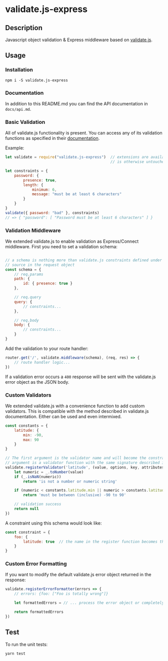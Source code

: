 # validate.js-express

## Description
Javascript object validation &amp; Express middleware based on [validate.js](http://validatejs.org/).

## Usage

### Installation
```
npm i -S validate.js-express
```

### Documentation
In addition to this README.md you can find the API documentation in `docs/api.md`.

### Basic Validation
All of validate.js functionality is present. You can access any of its validation
functions as specified in their [documentation](http://validatejs.org/).

Example:
```javascript
let validate = require("validate.js-express")  // extensions are available, but the validate.js interface
                                               // is otherwise untouched

let constraints = {
    password: {
        presence: true,
        length: {
            minimum: 6,
            message: "must be at least 6 characters"
        }
    }
}
validate({ password: "bad" }, constraints)
// => { "password": [ "Password must be at least 6 characters" ] }
```

### Validation Middleware
We extended validate.js to enable validation as Express/Connect middleware. First you need
to set a validation schema:
```javascript

// a schema is nothing more than validate.js constraints defined under a key representing their
// source in the request object
const schema = {
    // req.params
    path: {
        id: { presence: true }
    },

    // req.query
    query: {
        // constraints...
    },

    // req.body
    body: {
        // constraints...
    }
}
```

Add the validation to your route handler:
```javascript
router.get('/', validate.middleware(schema), (req, res) => {
    // route handler logic...
})
```

If a validation error occurs a `400` response will be sent with the validate.js error object
as the JSON body.


### Custom Validators
We extended validate.js with a convenience function to add custom validators. This is
compatible with the method described in validate.js documentation. Either can be used and
even intermixed.
```javascript
const constants = {
    latitude: {
        min: -90,
        max: 90
    }
}

// The first argument is the validator name and will become the constraint key. The second
// argument is a validator function with the same signature described in validate.js documentation.
validate.registerValidator('latitude', (value, options, key, attributes) => {
    let numeric = _.toNumber(value)
    if (_.isNaN(numeric))
        return 'is not a number or numeric string'

    if (numeric < constants.latitude.min || numeric > constants.latitude.max)
        return 'must be between (inclusive) -90 to 90'

    // validation success
    return null
})
```

A constraint using this schema would look like:
```javascript
const constraint = {
    foo: {
        latitude: true  // the name in the register function becomes the constraint key
    }
}
```

### Custom Error Formatting
If you want to modify the default validate.js error object returned in the response:
```javascript
validate.registerErrorFormatter(errors => {
    // errors: {foo: ["Foo is totally wrong"]}

    let formattedErrors = // ... process the error object or completely overwrite it

    return formattedErrors
})
```

## Test
To run the unit tests:
```
yarn test
```
